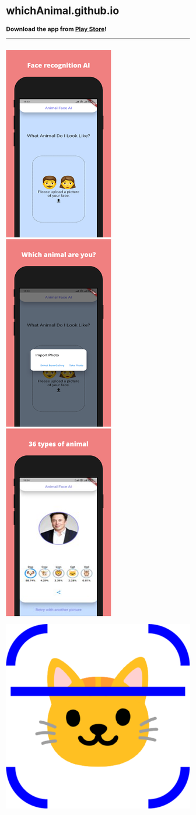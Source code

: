 # whichAnimal.github.io
### Download the app from [Play Store](https://play.google.com/store/apps/details?id=com.animalface.ai.whichanimalareyou.camera)!
---
![app1](./images/app1.png) ![app2](./images/app2.png) ![app3](./images/app3.png)     
---
![icon](./images/icon.png)  

